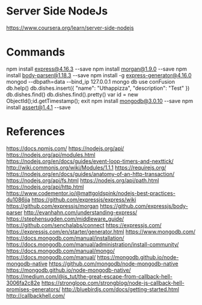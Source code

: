 # Server Side NodeJs

https://www.coursera.org/learn/server-side-nodejs

# Commands

npm install express@4.16.3 --save
npm install morgan@1.9.0 --save
npm install body-parser@1.18.3 --save
npm install -g express-generator@4.16.0
mongod --dbpath=data --bind_ip 127.0.0.1
mongo
db
use conFusion
db.help()
db.dishes.insert({
"name": "Uthappizza",
"description": "Test"
})
db.dishes.find()
db.dishes.find().pretty()
var id = new ObjectId();id.getTimestamp();
exit
npm install mongodb@3.0.10 --save
npm install assert@1.4.1 --save

# References

https://docs.npmjs.com/
https://nodejs.org/api/
https://nodejs.org/api/modules.html
https://nodejs.org/en/docs/guides/event-loop-timers-and-nexttick/
http://wiki.commonjs.org/wiki/Modules/1.1.1
https://requirejs.org/
https://nodejs.org/en/docs/guides/anatomy-of-an-http-transaction/
https://nodejs.org/api/fs.html
https://nodejs.org/api/path.html
https://nodejs.org/api/http.html
https://www.codementor.io/@mattgoldspink/nodejs-best-practices-du1086jja
https://github.com/expressjs/express/wiki
https://github.com/expressjs/morgan
https://github.com/expressjs/body-parser
http://evanhahn.com/understanding-express/
https://stephensugden.com/middleware_guide/
https://github.com/senchalabs/connect
https://expressjs.com/
https://expressjs.com/en/starter/generator.html
https://www.mongodb.com/
https://docs.mongodb.com/manual/installation/
https://docs.mongodb.com/manual/administration/install-community/
https://docs.mongodb.com/manual/mongo/
https://docs.mongodb.com/manual/
https://mongodb.github.io/node-mongodb-native
https://github.com/mongodb/node-mongodb-native
https://mongodb.github.io/node-mongodb-native/
https://medium.com/@js_tut/the-great-escape-from-callback-hell-3006fa2c82e
https://strongloop.com/strongblog/node-js-callback-hell-promises-generators/
http://bluebirdjs.com/docs/getting-started.html
http://callbackhell.com/
